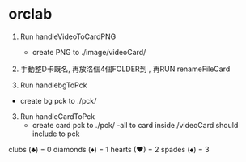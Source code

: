 # orclab

1. Run handleVideoToCardPNG
    - create PNG to ./image/videoCard/

2. 手動整D卡既名, 再放洛個4個FOLDER到 , 再RUN renameFileCard

3. Run handlebgToPck
  - create bg pck to ./pck/
  
3. Run handleCardToPck
    - create card pck to ./pck/
        -all to card inside /videoCard should include to pck



clubs (♣) = 0
diamonds (♦) = 1
hearts (♥) = 2 
spades (♠) = 3